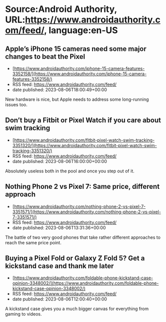 # Source:Android Authority, URL:https://www.androidauthority.com/feed/, language:en-US

## Apple’s iPhone 15 cameras need some major changes to beat the Pixel
 - [https://www.androidauthority.com/iphone-15-camera-features-3352158/](https://www.androidauthority.com/iphone-15-camera-features-3352158/)
 - RSS feed: https://www.androidauthority.com/feed/
 - date published: 2023-08-06T18:00:49+00:00

New hardware is nice, but Apple needs to address some long-running issues too.

## Don’t buy a Fitbit or Pixel Watch if you care about swim tracking
 - [https://www.androidauthority.com/fitbit-pixel-watch-swim-tracking-3351320/](https://www.androidauthority.com/fitbit-pixel-watch-swim-tracking-3351320/)
 - RSS feed: https://www.androidauthority.com/feed/
 - date published: 2023-08-06T16:00:00+00:00

Absolutely useless both in the pool and once you step out of it.

## Nothing Phone 2 vs Pixel 7: Same price, different approach
 - [https://www.androidauthority.com/nothing-phone-2-vs-pixel-7-3351571/](https://www.androidauthority.com/nothing-phone-2-vs-pixel-7-3351571/)
 - RSS feed: https://www.androidauthority.com/feed/
 - date published: 2023-08-06T13:31:36+00:00

The battle of two very good phones that take rather different approaches to reach the same price point.

## Buying a Pixel Fold or Galaxy Z Fold 5? Get a kickstand case and thank me later
 - [https://www.androidauthority.com/foldable-phone-kickstand-case-opinion-3348002/](https://www.androidauthority.com/foldable-phone-kickstand-case-opinion-3348002/)
 - RSS feed: https://www.androidauthority.com/feed/
 - date published: 2023-08-06T12:00:40+00:00

A kickstand case gives you a much bigger canvas for everything from gaming to videos.

